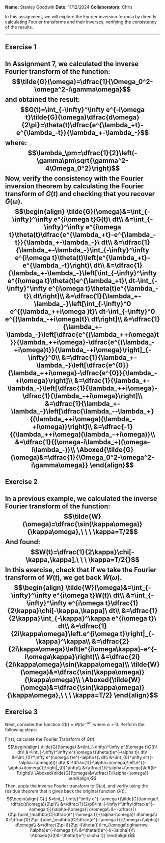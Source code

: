 **Name:** Stanley Goodwin
**Date:** 11/12/2024
**Collaborators:** Chris

In this assignment, we will explore the Fourier inversion formula by directly calculating Fourier transforms and their inverses, verifying the consistency of the results.

---
## Exercise 1
In Assignment 7, we calculated the inverse Fourier transform of the function:
$$\tilde{G}(\omega)=\dfrac{1}{\Omega_0^2-\omega^2-i\gamma\omega}$$
and obtained the result:
$$G(t)=\int_{-\infty}^\infty e^{-i\omega t}\tilde{G}(\omega)\dfrac{d\omega}{2\pi}=\theta(t)\dfrac{e^{\lambda_+t}-e^{\lambda_-t}}{\lambda_+-\lambda_-}$$
where:
$$\lambda_\pm=\dfrac{1}{2}\left(-\gamma\pm\sqrt{\gamma^2-4\Omega_0^2}\right)$$
Now, verify the consistency with the Fourier inversion theorem by calculating the Fourier transform of $G(t)$ and checking that you recover $\tilde{G}(\omega)$.
$$\begin{align}
\tilde{G}(\omega)&=\int_{-\infty}^\infty e^{i\omega t}G(t)\ dt\\
&=\int_{-\infty}^\infty e^{i\omega t}\theta(t)\dfrac{e^{\lambda_+t}-e^{\lambda_-t}}{\lambda_+-\lambda_-}\ dt\\
&=\dfrac{1}{\lambda_+-\lambda_-}\int_{-\infty}^\infty e^{i\omega t}\theta(t)\left(e^{\lambda_+t}-e^{\lambda_-t}\right)\ dt\\
&=\dfrac{1}{\lambda_+-\lambda_-}\left[\int_{-\infty}^\infty e^{i\omega t}\theta(t)e^{\lambda_+t}\ dt-\int_{-\infty}^\infty e^{i\omega t}\theta(t)e^{\lambda_-t}\ dt\right]\\
&=\dfrac{1}{\lambda_+-\lambda_-}\left[\int_{-\infty}^0 e^{(\lambda_++i\omega )t}\ dt-\int_{-\infty}^0 e^{(\lambda_-+i\omega)t}\ dt\right]\\
&=\dfrac{1}{\lambda_+-\lambda_-}\left[\dfrac{e^{(\lambda_++i\omega)t}}{\lambda_++i\omega}-\dfrac{e^{(\lambda_-+i\omega)t}}{\lambda_-+i\omega}\right]_{-\infty}^0\\
&=\dfrac{1}{\lambda_+-\lambda_-}\left[\dfrac{e^{0}}{\lambda_++i\omega}-\dfrac{e^{0}}{\lambda_-+i\omega}\right]\\
&=\dfrac{1}{\lambda_+-\lambda_-}\left[\dfrac{1}{\lambda_++i\omega}-\dfrac{1}{\lambda_-+i\omega}\right]\\
&=\dfrac{1}{\lambda_+-\lambda_-}\left[\dfrac{\lambda_--\lambda_+}{(\lambda_++i\omega)(\lambda_-+i\omega)}\right]\\
&=\dfrac{-1}{(\lambda_++i\omega)(\lambda_-+i\omega)}\\
&=\dfrac{1}{(\omega-i\lambda_+)(\omega-i\lambda_-)}\\
\Aboxed{\tilde{G}(\omega)&=\dfrac{1}{\Omega_0^2-\omega^2-i\gamma\omega}}
\end{align}$$
---
## Exercise 2
In a previous example, we calculated the inverse Fourier transform of the function:
$$\tilde{W}(\omega)=\dfrac{\sin(\kappa\omega)}{\kappa\omega},\ \ \ \kappa=T/2$$
And found:
$$W(t)=\dfrac{1}{2\kappa}\chi[-\kappa,\kappa],\ \ \ \kappa=T/2{}$$
In this exercise, check that if we take the Fourier transform of $W(t)$, we get back $\tilde{W}(\omega)$.
$$\begin{align}
\tilde{W}(\omega)&=\int_{-\infty}^\infty e^{i\omega t}W(t)\ dt\\
&=\int_{-\infty}^\infty e^{i\omega t}\dfrac{1}{2\kappa}\chi[-\kappa,\kappa]\ dt\\
&=\dfrac{1}{2\kappa}\int_{-\kappa}^\kappa e^{i\omega t}\ dt\\
&=\dfrac{1}{2i\kappa\omega}\left.e^{i\omega t}\right|_{-\kappa}^\kappa\\
&=\dfrac{2}{2i\kappa\omega}\left(e^{i\omega\kappa}-e^{-i\omega\kappa}\right)\\
&=\dfrac{2i}{2i\kappa\omega}\sin(\kappa\omega)\\
\tilde{W}(\omega)&=\dfrac{\sin(\kappa\omega)}{\kappa\omega}\\
\Aboxed{\tilde{W}(\omega)&=\dfrac{\sin(\kappa\omega)}{\kappa\omega},\ \ \ \kappa=T/2}
\end{align}$$
---
## Exercise 3
Next, consider the function $G(t)=\theta(t)e^{-\alpha t}$, where $\alpha>0$. Perform the following steps:

First, calculate the Fourier Transform of $G(t)$:
$$\begin{align}
\tilde{G}(\omega)
&=\int_{-\infty}^\infty e^{i\omega t}G(t)\ dt\\
&=\int_{-\infty}^\infty e^{i\omega t}\theta(t)e^{-\alpha t}\ dt\\
&=\int_{0}^\infty e^{i\omega t}e^{-\alpha t}\ dt\\
&=\int_{0}^\infty e^{(-\alpha+i\omega)t}\ dt\\
&=\dfrac{1}{-\alpha+i\omega}\left.e^{(-\alpha+i\omega)t}\right|_{0}^\infty\\
&=\dfrac{1}{-\alpha+i\omega}\left(0-1\right)\\
\Aboxed{\tilde{G}(\omega)&=\dfrac{1}{\alpha-i\omega}}
\end{align}$$
Then, apply the inverse Fourier transform to $\tilde{G}(\omega)$, and verify using the residue theorem that it gives back the original function $G(t)$.
$$\begin{align}
G(t)
&=\int_{-\infty}^\infty e^{-i\omega t}\tilde{G}(\omega)\ \dfrac{d\omega}{2\pi}\\
&=\dfrac{1}{2\pi}\int_{-\infty}^\infty\dfrac{e^{-i\omega t}}{\alpha-i\omega}\ d\omega\\
&=-\dfrac{1}{2\pi}\oint_\mathbb{C}\dfrac{e^{-i\omega t}}{\alpha-i\omega}\ d\omega\\
&=\dfrac{1}{2\pi i}\oint_\mathbb{C}\dfrac{e^{-i\omega t}}{\omega+i\alpha}\ d\omega\\
&=\dfrac{2\pi i}{2\pi i}\theta(t)\lim_{\omega\rightarrow-i\alpha}e^{-i\omega t}\\
&=\theta(t)e^{-i(-i\alpha)t}\\
\Aboxed{G(t)&=\theta(t)e^{-\alpha t}}
\end{align}$$
